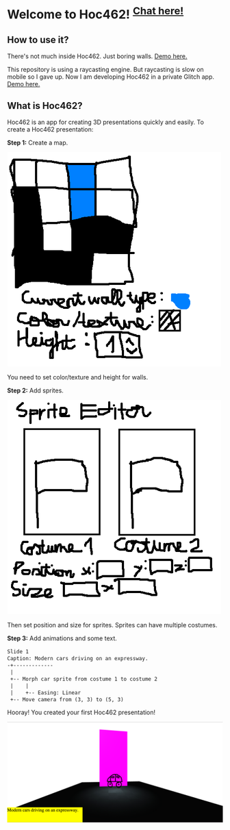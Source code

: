 # Welcome to Hoc462! <sup>[Chat here!](https://github.com/khanh2003/Hoc462/issues/10)</sup>
## How to use it?
There's not much inside Hoc462. Just boring walls. [Demo here.](https://khanh2003.github.io/Hoc462)

This repository is using a raycasting engine. But raycasting is slow on mobile so I gave up.
Now I am developing Hoc462 in a private Glitch app. [Demo here.](https://hoc462.glitch.me)

## What is Hoc462?
Hoc462 is an app for creating 3D presentations quickly and easily.
To create a Hoc462 presentation:

**Step 1:** Create a map.

![](map.png)

You need to set color/texture and height for walls.

**Step 2:** Add sprites.

![](sprite-editor.png)

Then set position and size for sprites. Sprites can have multiple costumes.

**Step 3:** Add animations and some text.

```
Slide 1
Caption: Modern cars driving on an expressway.
-+-------------
 |
 +-- Morph car sprite from costume 1 to costume 2
 |    |
 |    +-- Easing: Linear
 +-- Move camera from (3, 3) to (5, 3)
```

Hooray! You created your first Hoc462 presentation!

![](presentation.png)
